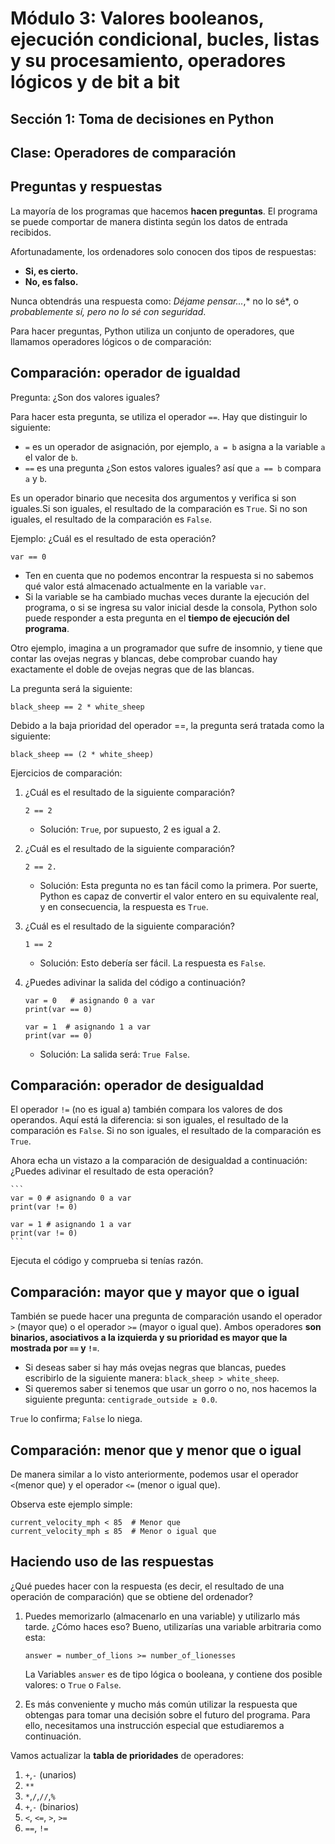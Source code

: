 # Módulo 3: Valores booleanos, ejecución condicional, bucles, listas y su procesamiento, operadores lógicos y de bit a bit
## Sección 1: Toma de decisiones en Python
## Clase: Operadores de comparación

## Preguntas y respuestas

La mayoría de los programas que hacemos **hacen preguntas**. El programa se puede comportar de manera distinta según los datos de entrada recibidos. 

Afortunadamente, los ordenadores solo conocen dos tipos de respuestas:

* **Si, es cierto.**
* **No, es falso.**

Nunca obtendrás una respuesta como: *Déjame pensar...*,* no lo sé*, o *probablemente sí, pero no lo sé con seguridad*.

Para hacer preguntas, Python utiliza un conjunto de operadores, que llamamos operadores lógicos o de comparación:

## Comparación: operador de igualdad

Pregunta: ¿Son dos valores iguales?

Para hacer esta pregunta, se utiliza el operador `==`. Hay que distinguir lo siguiente:

* `=` es un operador de asignación, por ejemplo, `a = b` asigna a la variable `a` el valor de `b`.
* `==` es una pregunta ¿Son estos valores iguales? así que `a == b` compara `a` y `b`.

Es un operador binario que necesita dos argumentos y verifica si son iguales.Si son iguales, el resultado de la comparación es `True`. Si no son iguales, el resultado de la comparación es `False`.

Ejemplo: ¿Cuál es el resultado de esta operación?

```
var == 0
```

* Ten en cuenta que no podemos encontrar la respuesta si no sabemos qué valor está almacenado actualmente en la variable `var`.
* Si la variable se ha cambiado muchas veces durante la ejecución del programa, o si se ingresa su valor inicial desde la consola, Python solo puede responder a esta pregunta en el **tiempo de ejecución del programa**.

Otro ejemplo, imagina a un programador que sufre de insomnio, y tiene que contar las ovejas negras y blancas, debe comprobar cuando hay exactamente el doble de ovejas negras que de las blancas.

La pregunta será la siguiente:

```
black_sheep == 2 * white_sheep
```

Debido a la baja prioridad del operador ==, la pregunta será tratada como la siguiente:

```
black_sheep == (2 * white_sheep)
```

Ejercicios de comparación:

1. ¿Cuál es el resultado de la siguiente comparación?

    `2 == 2`

    * Solución: `True`, por supuesto, 2 es igual a 2. 

2. ¿Cuál es el resultado de la siguiente comparación?

    `2 == 2.`

    * Solución: Esta pregunta no es tan fácil como la primera. Por suerte, Python es capaz de convertir el valor entero en su equivalente real, y en consecuencia, la respuesta es `True`.

3. ¿Cuál es el resultado de la siguiente comparación?

    `1 == 2`

    * Solución: Esto debería ser fácil. La respuesta es `False`.

4. ¿Puedes adivinar la salida del código a continuación?

    ```
    var = 0   # asignando 0 a var
    print(var == 0)
    
    var = 1  # asignando 1 a var
    print(var == 0)
    ```

    * Solución: La salida será: `True False`.
    
## Comparación: operador de desigualdad

El operador `!=` (no es igual a) también compara los valores de dos operandos. Aquí está la diferencia: si son iguales, el resultado de la comparación es `False`. Si no son iguales, el resultado de la comparación es `True`.

Ahora echa un vistazo a la comparación de desigualdad a continuación: ¿Puedes adivinar el resultado de esta operación?

    ```
    var = 0 # asignando 0 a var
    print(var != 0)

    var = 1 # asignando 1 a var
    print(var != 0)
    ```

Ejecuta el código y comprueba si tenías razón.

## Comparación: mayor que y mayor que o igual

También se puede hacer una pregunta de comparación usando el operador `>` (mayor que) o el operador `>=` (mayor o igual que). Ambos operadores **son binarios, asociativos a la izquierda y su prioridad es mayor que la mostrada por `==` y `!=`**.

* Si deseas saber si hay más ovejas negras que blancas, puedes escribirlo de la siguiente manera: `black_sheep > white_sheep`.
* Si queremos saber si tenemos que usar un gorro o no, nos hacemos la siguiente pregunta: `centigrade_outside ≥ 0.0`.

`True` lo confirma; `False` lo niega.

## Comparación: menor que y menor que o igual

De manera similar a lo visto anteriormente, podemos usar el operador `<`(menor que) y el operador `<=` (menor o igual que).

Observa este ejemplo simple:

```
current_velocity_mph < 85  # Menor que
current_velocity_mph ≤ 85  # Menor o igual que
```

## Haciendo uso de las respuestas

¿Qué puedes hacer con la respuesta (es decir, el resultado de una operación de comparación) que se obtiene del ordenador?

1. Puedes memorizarlo (almacenarlo en una variable) y utilizarlo más tarde. ¿Cómo haces eso? Bueno, utilizarías una variable arbitraria como esta:

    ```
    answer = number_of_lions >= number_of_lionesses
    ```

    La Variables `answer` es de tipo lógica o booleana, y contiene dos posible valores: o `True` o `False`.

2. Es más conveniente y mucho más común utilizar la respuesta que obtengas para tomar una decisión sobre el futuro del programa. Para ello, necesitamos una instrucción especial que estudiaremos a continuación.


Vamos actualizar la **tabla de prioridades** de operadores:

1. `+`,`-` (unarios)
2. `**`
3. `*`,`/`,`//`,`%`
4. `+`,`-` (binarios)
5. `<`, `<=`, `>`, `>=` 	
6. `==`, `!=`
